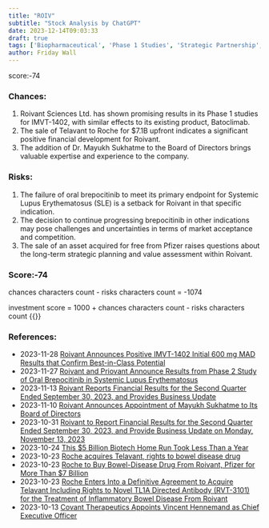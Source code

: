 ```yaml
---
title: "ROIV"
subtitle: "Stock Analysis by ChatGPT"
date: 2023-12-14T09:03:33
draft: true
tags: ['Biopharmaceutical', 'Phase 1 Studies', 'Strategic Partnership', 'Financial Growth', 'Board of Directors']
author: Friday Wall
---
```


score:-74
### Chances:
1. Roivant Sciences Ltd. has shown promising results in its Phase 1 studies for IMVT-1402, with similar effects to its existing product, Batoclimab.
2. The sale of Telavant to Roche for $7.1B upfront indicates a significant positive financial development for Roivant.
3. The addition of Dr. Mayukh Sukhatme to the Board of Directors brings valuable expertise and experience to the company.
### Risks:
1. The failure of oral brepocitinib to meet its primary endpoint for Systemic Lupus Erythematosus (SLE) is a setback for Roivant in that specific indication.
2. The decision to continue progressing brepocitinib in other indications may pose challenges and uncertainties in terms of market acceptance and competition.
3. The sale of an asset acquired for free from Pfizer raises questions about the long-term strategic planning and value assessment within Roivant.
### Score:-74
chances characters count - risks characters count = -1074

investment score = 1000 + chances characters count - risks characters count
{{<tradingview symbol="Nasdaq:ROIV">}}
### References:
- 2023-11-28 [Roivant Announces Positive IMVT-1402 Initial 600 mg MAD Results that Confirm Best-in-Class Potential](https://finance.yahoo.com/news/roivant-announces-positive-imvt-1402-120000796.html)
- 2023-11-27 [Roivant and Priovant Announce Results from Phase 2 Study of Oral Brepocitinib in Systemic Lupus Erythematosus](https://finance.yahoo.com/news/roivant-priovant-announce-results-phase-130000479.html)
- 2023-11-13 [Roivant Reports Financial Results for the Second Quarter Ended September 30, 2023, and Provides Business Update](https://finance.yahoo.com/news/roivant-reports-financial-results-second-120000279.html)
- 2023-11-10 [Roivant Announces Appointment of Mayukh Sukhatme to Its Board of Directors](https://finance.yahoo.com/news/roivant-announces-appointment-mayukh-sukhatme-130000500.html)
- 2023-10-31 [Roivant to Report Financial Results for the Second Quarter Ended September 30, 2023, and Provide Business Update on Monday, November 13, 2023](https://finance.yahoo.com/news/roivant-report-financial-results-second-213000222.html)
- 2023-10-24 [This $5 Billion Biotech Home Run Took Less Than a Year](https://finance.yahoo.com/m/b58643de-e544-3aa4-9fad-e9356cb29d73/this-%245-billion-biotech-home.html)
- 2023-10-23 [Roche acquires Telavant, rights to bowel disease drug](https://finance.yahoo.com/video/roche-acquires-telavant-rights-bowel-135204637.html)
- 2023-10-23 [Roche to Buy Bowel-Disease Drug From Roivant, Pfizer for More Than $7 Billion](https://finance.yahoo.com/m/c9931ee7-1753-3d2c-827f-d6ffbd0c43cb/roche-to-buy-bowel-disease.html)
- 2023-10-23 [Roche Enters Into a Definitive Agreement to Acquire Telavant Including Rights to Novel TL1A Directed Antibody (RVT-3101) for the Treatment of Inflammatory Bowel Disease From Roivant](https://finance.yahoo.com/news/roche-enters-definitive-agreement-acquire-050000139.html)
- 2023-10-13 [Covant Therapeutics Appoints Vincent Hennemand as Chief Executive Officer](https://finance.yahoo.com/news/covant-therapeutics-appoints-vincent-hennemand-120000756.html)


                